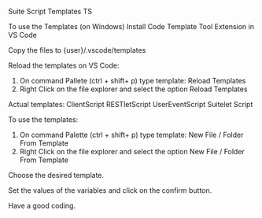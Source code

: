 Suite Script Templates TS

To use the Templates (on Windows)
Install Code Template Tool Extension in VS Code

Copy the files to {user}/.vscode/templates

Reload the templates on VS Code:
1. On command Pallete (ctrl + shift+ p) type template: Reload Templates
2. Right Click on the file explorer and select the option Reload Templates

Actual templates:
ClientScript
RESTletScript
UserEventScript
Suitelet Script

To use the templates:
1. On command Palette (ctrl + shift+ p) type template: New File / Folder From Template
2. Right Click on the file explorer and select the option New File / Folder From Template

Choose the desired template.

Set the values of the variables and click on the confirm button.

Have a good coding.
